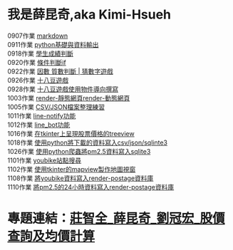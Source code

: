 # 我是薛昆奇,aka Kimi-Hsueh
0907作業 [markdown](https://github.com/Kimi-Hsueh/__11209python_school__/blob/main/%E5%AD%B8%E5%93%A1%E8%B3%87%E6%96%99/%E8%96%9B%E6%98%86%E5%A5%87/20230907-homework/README.md)<br>
0911作業 [python基礎與資料輸出](https://github.com/Kimi-Hsueh/__11209python_school__/blob/main/%E5%AD%B8%E5%93%A1%E8%B3%87%E6%96%99/%E8%96%9B%E6%98%86%E5%A5%87/20230911-homework/%E5%9F%BA%E7%A4%8E%E8%88%87%E8%B3%87%E6%96%99%E8%BC%B8%E5%87%BA.ipynb)<br>
0918作業 [學生成績判斷](https://github.com/Kimi-Hsueh/__11209python_school__/tree/main/%E5%AD%B8%E5%93%A1%E8%B3%87%E6%96%99/%E8%96%9B%E6%98%86%E5%A5%87/20230918-homework)<br>
0920作業 [條件判斷if](https://github.com/Kimi-Hsueh/__11209python_school__/blob/main/%E5%AD%B8%E5%93%A1%E8%B3%87%E6%96%99/%E8%96%9B%E6%98%86%E5%A5%87/20230920-homework/20230920_work.ipynb)<br>
0922作業 [因數 質數判斷 | 猜數字遊戲](https://github.com/Kimi-Hsueh/__11209python_school__/blob/main/%E5%AD%B8%E5%93%A1%E8%B3%87%E6%96%99/%E8%96%9B%E6%98%86%E5%A5%87/20230922-homework/homework-20230922.ipynb)<br>
0926作業 [十八豆遊戲](https://github.com/Kimi-Hsueh/__11209python_school__/blob/main/%E5%AD%B8%E5%93%A1%E8%B3%87%E6%96%99/%E8%96%9B%E6%98%86%E5%A5%87/20230926-homework/%E5%8D%81%E5%85%AB%E8%B1%86%E9%81%8A%E6%88%B2.ipynb)<br>
0928作業 [十八豆遊戲使用物件導向撰寫](https://github.com/Kimi-Hsueh/__11209python_school__/blob/main/%E5%AD%B8%E5%93%A1%E8%B3%87%E6%96%99/%E8%96%9B%E6%98%86%E5%A5%87/20230928-homework/fordice.py)<br>
1003作業 [render-靜態網頁](https://kimi-static.onrender.com/)[render-動態網頁](https://flask-web-rasw.onrender.com)<br>
1005作業 [CSV/JSON檔案整理練習](https://github.com/Kimi-Hsueh/__11209python_school__/blob/main/%E5%AD%B8%E5%93%A1%E8%B3%87%E6%96%99/%E8%96%9B%E6%98%86%E5%A5%87/20231005-homework/homework.ipynb)<br>
1011作業 [line-notify功能](https://github.com/Kimi-Hsueh/__11209python_school__/blob/main/%E5%AD%B8%E5%93%A1%E8%B3%87%E6%96%99/%E8%96%9B%E6%98%86%E5%A5%87/20231011_homework/line_notify.ipynb)<br>
1012作業 [line_bot功能](https://github.com/Kimi-Hsueh/__11209python_school__/blob/main/%E5%AD%B8%E5%93%A1%E8%B3%87%E6%96%99/%E8%96%9B%E6%98%86%E5%A5%87/20231012-homework/index.py)<br>
1016作業 [在tkinter上呈現股票價格的treeview](https://github.com/Kimi-Hsueh/__11209python_school__/blob/main/%E5%AD%B8%E5%93%A1%E8%B3%87%E6%96%99/%E8%96%9B%E6%98%86%E5%A5%87/20231016-homework/stack.py)<br>
1018作業 [使用python將下載的資料寫入csv/json/sqlinte3](https://github.com/Kimi-Hsueh/__11209python_school__/blob/main/%E5%AD%B8%E5%93%A1%E8%B3%87%E6%96%99/%E8%96%9B%E6%98%86%E5%A5%87/20231018-homework/homework.ipynb)<br>
1026作業 [使用python爬蟲將pm2.5資料寫入sqlite3](https://github.com/Kimi-Hsueh/__11209python_school__/blob/main/%E5%AD%B8%E5%93%A1%E8%B3%87%E6%96%99/%E8%96%9B%E6%98%86%E5%A5%87/20231026_homework/air_load_data.py)<br>
1101作業 [youbike站點搜尋](https://github.com/Kimi-Hsueh/__11209python_school__/blob/main/%E5%AD%B8%E5%93%A1%E8%B3%87%E6%96%99/%E8%96%9B%E6%98%86%E5%A5%87/20231101-homework/index.py)<br>
1102作業 [使用tkinter的mapview製作地圖視窗](https://github.com/Kimi-Hsueh/__11209python_school__/blob/main/%E5%AD%B8%E5%93%A1%E8%B3%87%E6%96%99/%E8%96%9B%E6%98%86%E5%A5%87/20231102-map/map.py)<br>
1108作業 [將youbike資料寫入render-postage資料庫](https://github.com/Kimi-Hsueh/__11209python_school__/blob/main/%E5%AD%B8%E5%93%A1%E8%B3%87%E6%96%99/%E8%96%9B%E6%98%86%E5%A5%87/20231108-homework/homework.ipynb)<br>
1110作業 [將pm2.5的24小時資料寫入render-postage資料庫](https://github.com/Kimi-Hsueh/__11209python_school__/blob/main/%E5%AD%B8%E5%93%A1%E8%B3%87%E6%96%99/%E8%96%9B%E6%98%86%E5%A5%87/20231110-homework/index.ipynb)<br>

# 專題連結：[莊智全_薛昆奇_劉冠宏_股價查詢及均價計算](https://github.com/Kimi-Hsueh/__11209python_school__/blob/main/%E5%AD%B8%E5%93%A1%E8%B3%87%E6%96%99/%E8%96%9B%E6%98%86%E5%A5%87/%E8%8E%8A%E6%99%BA%E5%85%A8_%E8%96%9B%E6%98%86%E5%A5%87_%E5%8A%89%E5%86%A0%E5%AE%8F_%E8%82%A1%E5%83%B9%E6%9F%A5%E8%A9%A2%E5%8F%8A%E5%9D%87%E5%83%B9%E8%A8%88%E7%AE%97/index.py)<br>
